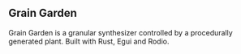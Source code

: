 ## Grain Garden
Grain Garden is a granular synthesizer controlled by a procedurally generated plant.
Built with Rust, Egui and Rodio.